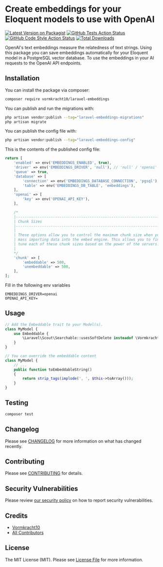 # Create embeddings for your Eloquent models to use with OpenAI

[![Latest Version on Packagist](https://img.shields.io/packagist/v/vormkracht10/laravel-embeddings.svg?style=flat-square)](https://packagist.org/packages/vormkracht10/laravel-embeddings)
[![GitHub Tests Action Status](https://img.shields.io/github/actions/workflow/status/vormkracht10/laravel-embeddings/run-tests.yml?branch=main&label=tests&style=flat-square)](https://github.com/vormkracht10/laravel-embeddings/actions?query=workflow%3Arun-tests+branch%3Amain)
[![GitHub Code Style Action Status](https://img.shields.io/github/actions/workflow/status/vormkracht10/laravel-embeddings/fix-php-code-style-issues.yml?branch=main&label=code%20style&style=flat-square)](https://github.com/vormkracht10/laravel-embeddings/actions?query=workflow%3A"Fix+PHP+code+style+issues"+branch%3Amain)
[![Total Downloads](https://img.shields.io/packagist/dt/vormkracht10/laravel-embeddings.svg?style=flat-square)](https://packagist.org/packages/vormkracht10/laravel-embeddings)

OpenAI's text embeddings measure the relatedness of text strings. Using this package you can save embeddings automatically for your Eloquent model in a PostgreSQL vector database. To use the embeddings in your AI requests to the OpenAI API endpoints.

## Installation

You can install the package via composer:

```bash
composer require vormkracht10/laravel-embeddings
```

You can publish and run the migrations with:

```bash
php artisan vendor:publish --tag="laravel-embeddings-migrations"
php artisan migrate
```

You can publish the config file with:

```bash
php artisan vendor:publish --tag="laravel-embeddings-config"
```

This is the contents of the published config file:

```php
return [
    'enabled' => env('EMBEDDINGS_ENABLED', true),
    'driver' => env('EMBEDDINGS_DRIVER', 'null'), // 'null' / 'openai'
    'queue' => true,
    'database' => [
        'connection' => env('EMBEDDINGS_DATABASE_CONNECTION', 'pgsql'),
        'table' => env('EMBEDDINGS_DB_TABLE', 'embeddings'),
    ],
    'openai' => [
        'key' => env('OPENAI_API_KEY'),
    ],

    /*
    |--------------------------------------------------------------------------
    | Chunk Sizes
    |--------------------------------------------------------------------------
    |
    | These options allow you to control the maximum chunk size when you are
    | mass importing data into the embed engine. This allows you to fine
    | tune each of these chunk sizes based on the power of the servers.
    |
    */
    'chunk' => [
        'embeddable' => 500,
        'unembeddable' => 500,
    ],
];
```

Fill in the following env variables

```.env
EMBEDDINGS_DRIVER=openai
OPENAI_API_KEY=
```

## Usage

```php
// Add the Embeddable trait to your Model(s).
class MyModel {
    use Embeddable {
        \Laravel\Scout\Searchable::usesSoftDelete insteadof \Vormkracht10\Embedding\Embeddable;
    }
}

// You can override the embeddable content
class MyModel {
    // ...
    public function toEmbeddableString()
    {
        return strip_tags(implode(', ', $this->toArray()));
    }
}

```

## Testing

```bash
composer test
```

## Changelog

Please see [CHANGELOG](CHANGELOG.md) for more information on what has changed recently.

## Contributing

Please see [CONTRIBUTING](CONTRIBUTING.md) for details.

## Security Vulnerabilities

Please review [our security policy](../../security/policy) on how to report security vulnerabilities.

## Credits

-   [Vormkracht10](https://github.com/vormkracht10)
-   [All Contributors](../../contributors)

## License

The MIT License (MIT). Please see [License File](LICENSE.md) for more information.
